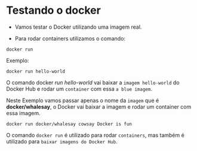 # Testando o docker

- Vamos testar o Docker utilizando uma imagem real.

- Para rodar containers utilizamos o comando:

```Terminal Docker 
docker run
```

Exemplo: 

```Terminal Docker 
docker run hello-world
```

O comando docker *run hello-world* vai baixar a `imagem hello-world` do Docker Hub e rodar um `container` com essa `a blue imagem`.


Neste Exemplo vamos passar apenas o nome da `imagem` que é **docker/whalesay**, o Docker vai baixar a imagem e rodar um container com essa imagem.

```Terminal Docker 
docker run docker/whalesay cowsay Docker is fun
```

O comando `docker run` é utilizado para rodar `containers`, mas também é utilizado para `baixar imagens do Docker Hub`.



